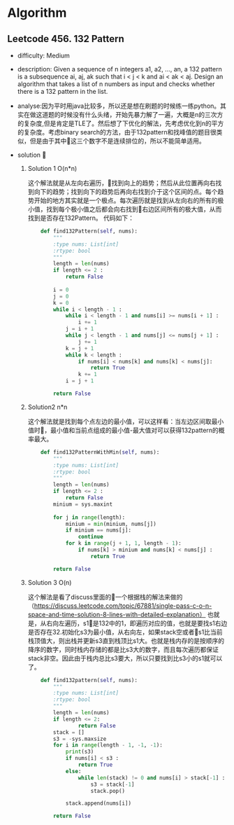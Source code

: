 # Algorithm
## Leetcode 456. 132 Pattern
* difficulty: Medium
* description: Given a sequence of n integers a1, a2, ..., an, a 132 pattern is a subsequence ai, aj, ak such that i < j < k and ai < ak < aj. Design an algorithm that takes a list of n numbers as input and checks whether there is a 132 pattern in the list.

* analyse:因为平时用java比较多，所以还是想在刷题的时候练一练python。其实在做这道题的时候没有什么头绪，开始先暴力解了一遍，大概是n的三次方的复杂度,但是肯定是TLE了。然后想了下优化的解法，先考虑优化到n的平方的复杂度。考虑binary search的方法，由于132pattern和找峰值的题目很类似，但是由于其中这三个数字不是连续排位的，所以不能简单适用。
* solution

    1. Solution 1 O(n*n)

        这个解法就是从左向右遍历，找到向上的趋势；然后从此位置再向右找到向下的趋势；找到向下的趋势后再向右找到介于这个区间的点。每个趋势开始的地方其实就是一个极点。每次遍历就是找到从左向右的所有的极小值，找到每个极小值之后都会向右找到右边区间所有的极大值，从而找到是否存在132Pattern。
        代码如下：
        ```python
            def find132Pattern(self, nums):
                """
                :type nums: List[int]
                :rtype: bool
                """
                length = len(nums)
                if length <= 2 :
                    return False
                
                i = 0
                j = 0
                k = 0
                while i < length - 1 :
                    while i < length - 1 and nums[i] >= nums[i + 1] :
                        i += 1
                    j = i + 1
                    while j < length - 1 and nums[j] <= nums[j + 1] :
                        j += 1
                    k = j + 1
                    while k < length :
                        if nums[i] < nums[k] and nums[k] < nums[j]:
                            return True
                        k += 1
                    i = j + 1

                return False
        ```
    2. Solution2 n*n
        
        这个解法就是找到每个点左边的最小值，可以这样看：当左边区间取最小值时，最小值和当前点组成的最小值-最大值对可以获得132pattern的概率最大。
        ```python
            def find132PatternWithMin(self, nums):
                """
                :type nums: List[int]
                :rtype: bool
                """
                length = len(nums)
                if length <= 2 :
                    return False
                minium = sys.maxint
                
                for j in range(length):
                    minium = min(minium, nums[j])
                    if minium == nums[j]:
                        continue
                    for k in range(j + 1, 1, length - 1):
                        if nums[k] > minium and nums[k] < nums[j] :
                            return True
        
                return False
        ```
    
    3. Solution 3 O(n)

        这个解法是看了discuss里面的一个根据栈的解法来做的（https://discuss.leetcode.com/topic/67881/single-pass-c-o-n-space-and-time-solution-8-lines-with-detailed-explanation）
        也就是，从右向左遍历，s1是132中的1，即遍历对应的值，也就是要找s1右边是否存在32.初始化s3为最小值，从右向左，如果stack空或者s1比当前栈顶值大，则出栈并更新s3直到栈顶比s1大。也就是栈内存的是按顺序的降序的数字，同时栈内存储的都是比s3大的数字，而且每次遍历都保证stack非空。因此由于栈内总比s3要大，所以只要找到比s3小的s1就可以了。
    
        ```python
            def find132pattern(self, nums):
                """
                :type nums: List[int]
                :rtype: bool
                """
                length = len(nums)
                if length <= 2:
                        return False
                stack = []
                s3 = -sys.maxsize
                for i in range(length - 1, -1, -1):
                    print(s3)
                    if nums[i] < s3 :
                        return True
                    else:
                        while len(stack) != 0 and nums[i] > stack[-1] :    
                            s3 = stack[-1]
                            stack.pop()

                    stack.append(nums[i])

                return False 
        ```

